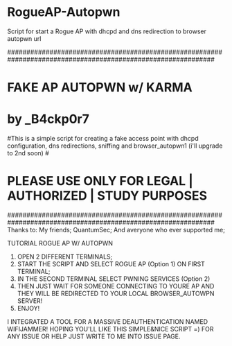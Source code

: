 # RogueAP-Autopwn
Script for start a Rogue AP with dhcpd and dns redirection to browser autopwn url



##############################################################################################################
#                                     FAKE AP AUTOPWN w/ KARMA                                               #
#                                        by _B4ckp0r7                                                        #
#This is a simple script for creating a fake access point with dhcpd configuration, dns redirections, sniffing and browser_autopwn1 (i'll upgrade to 2nd soon)             #
#                      PLEASE USE ONLY FOR LEGAL | AUTHORIZED | STUDY PURPOSES                               #
##############################################################################################################
Thanks to:
My friends;
QuantumSec;
And averyone who ever supported me;

TUTORIAL ROGUE AP W/ AUTOPWN
1) OPEN 2 DIFFERENT TERMINALS;
2) START THE SCRIPT AND SELECT ROGUE AP (Option 1) ON FIRST TERMINAL;
3) IN THE SECOND TERMINAL SELECT PWNING SERVICES (Option 2)
4) THEN JUST WAIT FOR SOMEONE CONNECTING TO YOURE AP AND THEY WILL BE REDIRECTED TO YOUR LOCAL BROWSER_AUTOWPN SERVER!
5) ENJOY!

I INTEGRATED A TOOL FOR A MASSIVE DEAUTHENTICATION NAMED WIFIJAMMER!
HOPING YOU'LL LIKE THIS SIMPLE&NICE SCRIPT =)
FOR ANY ISSUE OR HELP JUST WRITE TO ME INTO ISSUE PAGE.
